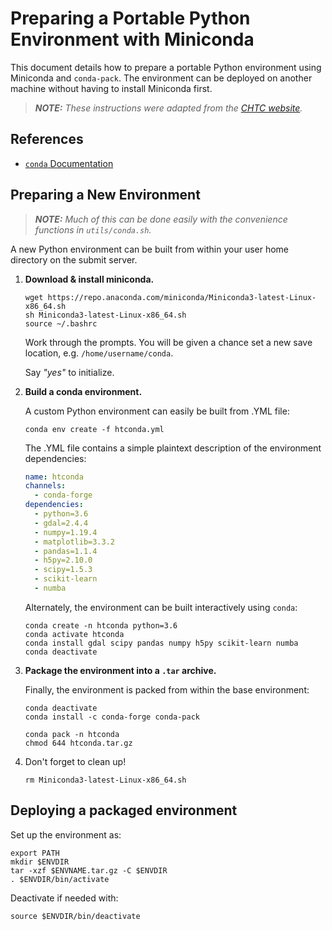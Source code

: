 # Preparing a Portable Python Environment with Miniconda

This document details how to prepare a portable Python environment using Miniconda and `conda-pack`. The environment can be deployed on another machine without having to install Miniconda first.

> ***NOTE:** These instructions were adapted from the [CHTC website](https://chtc.cs.wisc.edu/uw-research-computing/conda-installation.html).*



## References

* [`conda` Documentation](https://docs.conda.io/projects/conda/en/latest/user-guide/tasks/manage-environments.html#)



## Preparing a New Environment

> ***NOTE:** Much of this can be done easily with the convenience functions in `utils/conda.sh`.*

A new Python environment can be built from within your user home directory on the submit server.


1. **Download & install miniconda.**

   ```shell
   wget https://repo.anaconda.com/miniconda/Miniconda3-latest-Linux-x86_64.sh
   sh Miniconda3-latest-Linux-x86_64.sh
   source ~/.bashrc
   ```

   Work through the prompts. You will be given a chance set a new save location, e.g. `/home/username/conda`.

   Say *"yes"* to initialize.

2. **Build a conda environment.**
   
   A custom Python environment can easily be built from .YML file:
   
   ```shell
   conda env create -f htconda.yml
   ```
   
   The .YML file contains a simple plaintext description of the environment dependencies:
   
   ```yml
   name: htconda
   channels:
     - conda-forge
   dependencies:
     - python=3.6
     - gdal=2.4.4
     - numpy=1.19.4
     - matplotlib=3.3.2
     - pandas=1.1.4
     - h5py=2.10.0
     - scipy=1.5.3
     - scikit-learn
     - numba
   ```
   
   Alternately, the environment can be built interactively using `conda`:
   
   ```shell
   conda create -n htconda python=3.6 
   conda activate htconda
   conda install gdal scipy pandas numpy h5py scikit-learn numba
   conda deactivate
   ```

3. **Package the environment into a `.tar` archive.**
   
   Finally, the environment is packed from within the base environment:
   
   ```shell
   conda deactivate
   conda install -c conda-forge conda-pack
   ```
   
   ```shell
   conda pack -n htconda
   chmod 644 htconda.tar.gz
   ```


4. Don't forget to clean up!

   ```shell
   rm Miniconda3-latest-Linux-x86_64.sh
   ```




## Deploying a packaged environment

Set up the environment as:

```{bash eval=F}
export PATH
mkdir $ENVDIR
tar -xzf $ENVNAME.tar.gz -C $ENVDIR
. $ENVDIR/bin/activate
```

Deactivate if needed with:

```{bash eval=F}
source $ENVDIR/bin/deactivate
```

